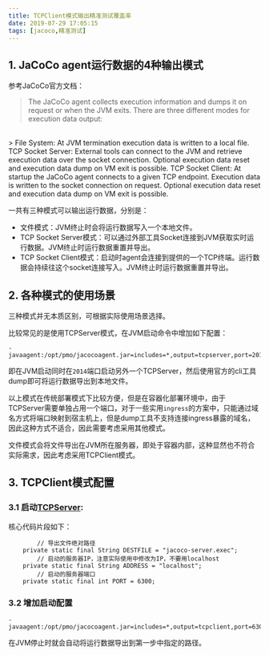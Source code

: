 ```yaml
---
title: TCPClient模式输出精准测试覆盖率
date: 2019-07-29 17:05:15
tags: [jacoco,精准测试]
---
```


## 1. JaCoCo agent运行数据的4种输出模式

参考JaCoCo官方文档：

> The JaCoCo agent collects execution information and dumps it on request or when the JVM exits. There are three different modes for execution data output:
<br>
> File System: At JVM termination execution data is written to a local file.
TCP Socket Server: External tools can connect to the JVM and retrieve execution data over the socket connection. Optional execution data reset and execution data dump on VM exit is possible.
TCP Socket Client: At startup the JaCoCo agent connects to a given TCP endpoint. Execution data is written to the socket connection on request. Optional execution data reset and execution data dump on VM exit is possible.

一共有三种模式可以输出运行数据，分别是：
- 文件模式：JVM终止时会将运行数据写入一个本地文件。
- TCP Socket Server模式：可以通过外部工具Socket连接到JVM获取实时运行数据。JVM终止时运行数据重置并导出。
- TCP Socket Client模式：启动时agent会连接到提供的一个TCP终端。运行数据会持续往这个socket连接写入。JVM终止时运行数据重置并导出。

## 2. 各种模式的使用场景

三种模式并无本质区别，可根据实际使用场景选择。

比较常见的是使用TCPServer模式，在JVM启动命令中增加如下配置：

```
-javaagent:/opt/pmo/jacocoagent.jar=includes=*,output=tcpserver,port=2014,address=*
```

即在JVM启动同时在`2014`端口启动另外一个TCPServer，然后使用官方的cli工具dump即可将运行数据导出到本地文件。

以上模式在传统部署模式下比较方便，但是在容器化部署环境中，由于TCPServer需要单独占用一个端口，对于一些实用`ingress`的方案中，只能通过域名方式将端口映射到宿主机上，但是dump工具不支持连接ingress暴露的域名，因此这种方式不适合，因此需要考虑采用其他模式。

文件模式会将文件导出在JVM所在服务器，即处于容器内部，这种显然也不符合实际需求，因此考虑采用TCPClient模式。

## 3. TCPClient模式配置

### 3.1 启动[TCPServer](https://www.jacoco.org/jacoco/trunk/doc/examples/java/ExecutionDataServer.java):

核心代码片段如下：
```
        // 导出文件绝对路径
	private static final String DESTFILE = "jacoco-server.exec";
        // 启动的服务器IP，注意实际使用中修改为IP，不要用localhost
	private static final String ADDRESS = "localhost";
        // 启动的服务器端口
	private static final int PORT = 6300;
```

### 3.2 增加启动配置

```
-javaagent:/opt/pmo/jacocoagent.jar=includes=*,output=tcpclient,port=6300,address=10.25.74.82
```

在JVM停止时就会自动将运行数据导出到第一步中指定的路径。
